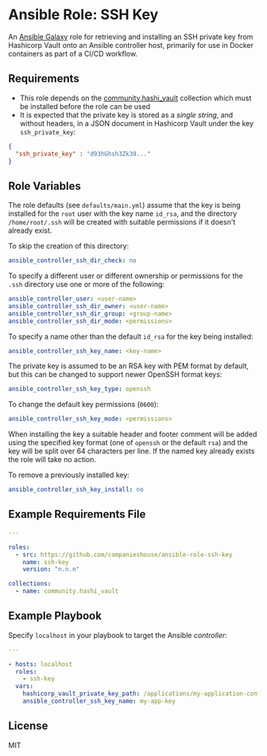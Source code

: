 # Ansible Role: SSH Key

An [Ansible Galaxy](https://galaxy.ansible.com/) role for retrieving and installing an SSH private key from Hashicorp Vault onto an Ansible controller host, primarily for use in Docker containers as part of a CI/CD workflow.

## Requirements

* This role depends on the [community.hashi_vault](https://galaxy.ansible.com/community/hashi_vault?extIdCarryOver=true&sc_cid=701f2000001OH7YAAW) collection which must be installed before the role can be used
* It is expected that the private key is stored as a _single string_, and without headers, in a JSON document in Hashicorp Vault under the key `ssh_private_key`:

```json
{
  "ssh_private_key" : "d93hGhsh3Zk39..."
}
```

## Role Variables

The role defaults (see `defaults/main.yml`) assume that the key is being installed for the `root` user with the key name `id_rsa`, and the directory `/home/root/.ssh` will be created with suitable permissions if it doesn't already exist.

To skip the creation of this directory:

```yaml
ansible_controller_ssh_dir_check: no
```

To specify a different user or different ownership or permissions for the `.ssh` directory use one or more of the following:

```yaml
ansible_controller_user: <user-name>
ansible_controller_ssh_dir_owner: <user-name>
ansible_controller_ssh_dir_group: <group-name>
ansible_controller_ssh_dir_mode: <permissions>
```

To specify a name other than the default `id_rsa` for the key being installed:

```yaml
ansible_controller_ssh_key_name: <key-name>
```

The private key is assumed to be an RSA key with PEM format by default, but this can be changed to support newer OpenSSH format keys:

```yaml
ansible_controller_ssh_key_type: openssh
```

To change the default key permissions (`0600`):

```yaml
ansible_controller_ssh_key_mode: <permissions>
```

When installing the key a suitable header and footer comment will be added using the specified key format (one of `openssh` or the default `rsa`) and the key will be split over 64 characters per line. If the named key already exists the role will take no action.

To remove a previously installed key:

```yaml
ansible_controller_ssh_key_install: no
```

## Example Requirements File

```yaml
---

roles:
  - src: https://github.com/companieshouse/ansible-role-ssh-key
    name: ssh-key
    version: "n.n.n"

collections:
  - name: community.hashi_vault
```

## Example Playbook

Specify `localhost` in your playbook to target the Ansible _controller_:

```yaml
---

- hosts: localhost
  roles:
    - ssh-key
  vars:
    hashicorp_vault_private_key_path: /applications/my-application-config
    ansible_controller_ssh_key_name: my-app-key
```

## License

MIT
